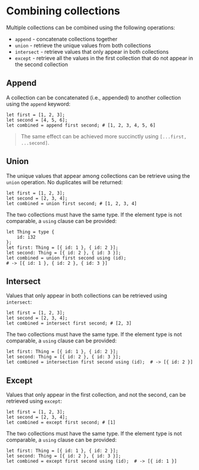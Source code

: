 # Combining collections
Multiple collections can be combined using the following operations:
* `append` - concatenate collections together
* `union` - retrieve the unique values from both collections
* `intersect` - retrieve values that only appear in both collections
* `except` - retrieve all the values in the first collection that do not appear in the second collection

## Append
A collection can be concatenated (i.e., appended) to another collection using the `append` keyword:
```
let first = [1, 2, 3];
let second = [4, 5, 6];
let combined = append first second; # [1, 2, 3, 4, 5, 6]
```

> The same effect can be achieved more succinctly using `[...first, ...second]`.

## Union
The unique values that appear among collections can be retrieve using the `union` operation. No duplicates will be returned:
```
let first = [1, 2, 3];
let second = [2, 3, 4];
let combined = union first second; # [1, 2, 3, 4]
```

The two collections must have the same type. If the element type is not comparable, a `using` clause can be provided:
```
let Thing = type {
    id: i32
};
let first: Thing = [{ id: 1 }, { id: 2 }];
let second: Thing = [{ id: 2 }, { id: 3 }];
let combined = union first second using (id); 
# -> [{ id: 1 }, { id: 2 }, { id: 3 }]
```

## Intersect
Values that only appear in both collections can be retrieved using `intersect`:
```
let first = [1, 2, 3];
let second = [2, 3, 4];
let combined = intersect first second; # [2, 3]
```

The two collections must have the same type. If the element type is not comparable, a `using` clause can be provided:
```
let first: Thing = [{ id: 1 }, { id: 2 }];
let second: Thing = [{ id: 2 }, { id: 3 }];
let combined = intersection first second using (id);  # -> [{ id: 2 }]
```

## Except
Values that only appear in the first collection, and not the second, can be retrieved using `except`:
```
let first = [1, 2, 3];
let second = [2, 3, 4];
let combined = except first second; # [1]
```

The two collections must have the same type. If the element type is not comparable, a `using` clause can be provided:
```
let first: Thing = [{ id: 1 }, { id: 2 }];
let second: Thing = [{ id: 2 }, { id: 3 }];
let combined = except first second using (id);  # -> [{ id: 1 }]
```
